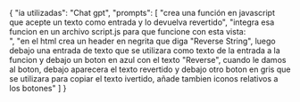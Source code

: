 {
    "ia utilizadas": "Chat gpt",
    "prompts": [
        "crea una función en javascript que acepte un texto como entrada y lo devuelva revertido",
        "integra esa funcion en un archivo script.js para que funcione con esta vista:
            <!DOCTYPE html>
            <html lang="en">
            <head>
                <meta charset="UTF-8">
                <meta name="viewport" content="width=device-width, initial-scale=1.0">
                <title>Reverse String</title>    
            </head>
            <body>
            <script src="script.js"></script>
            </body>
            </html>
        ",
        "en el html crea un header en negrita que diga "Reverse String", luego debajo una entrada de texto que se utilizara como texto de la entrada a la funcion y debajo un boton en azul con el texto "Reverse", cuando le damos al boton, debajo aparecera el texto revertido y debajo otro boton en gris que se utilizara para copiar el texto ivertido, añade tambien iconos relativos a los botones"
    ]
}
